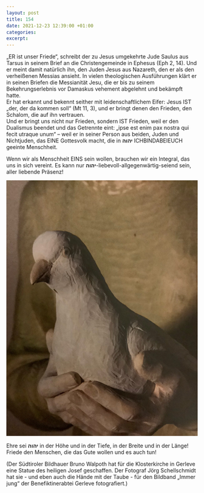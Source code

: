 ```yaml
---
layout: post
title: 154
date: 2021-12-23 12:39:00 +01:00
categories: 
excerpt: 
---
```


„ER ist unser Friede“, schreibt der zu Jesus umgekehrte Jude Saulus aus Tarsus in seinem Brief an die Christengemeinde in Ephesus (Eph 2, 14). Und er meint damit natürlich ihn, den Juden Jesus aus Nazareth, den er als den verheißenen Messias ansieht. In vielen theologischen Ausführungen klärt er in seinen Briefen die Messianität Jesu, die er bis zu seinem Bekehrungserlebnis vor Damaskus vehement abgelehnt und bekämpft hatte.\
Er hat erkannt und bekennt seither mit leidenschaftlichem Eifer: Jesus IST „der, der da kommen soll“ (Mt 11, 3), und er bringt denen den Frieden, den Schalom, die auf ihn vertrauen.\
Und er bringt uns nicht nur Frieden, sondern IST Frieden, weil er den Dualismus beendet und das Getrennte eint: „ipse est enim pax nostra qui fecit utraque unum“ – weil er in seiner Person aus beiden, Juden und Nichtjuden, das EINE Gottesvolk macht, die in **יהוה** ICHBINDABEIEUCH geeinte Menschheit.

Wenn wir als Menschheit EINS sein wollen, brauchen wir ein Integral, das uns in sich vereint. Es kann nur **יהוה**-liebevoll-allgegenwärtig-seiend sein, aller liebende Präsenz!

![Taube des Hl. Josef](../images/154.jpg "Taube des Hl. Josef")

Ehre sei **יהוה** in der Höhe und in der Tiefe, in der Breite und in der Länge! Friede den Menschen, die das Gute wollen und es auch tun!

(Der Südtiroler Bildhauer Bruno Walpoth hat für die Klosterkirche in Gerleve eine Statue des heiligen Josef geschaffen. Der Fotograf Jörg Schellschmidt hat sie - und eben auch die Hände mit der Taube - für den Bildband „Immer jung“ der Benefiktinerabtei Gerleve fotografiert.)
